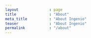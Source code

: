 ```yaml
---
layout              : page
title               : "About"
meta_title          : "About Ingenio"
teaser              : "About Ingenio"
permalink           : "/about"
---
```

